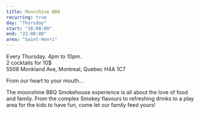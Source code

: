 ```yaml
---
title: Moonshine BBQ
recurring: true
day: "Thursday"
start: "16:00:00"
end: "22:00:00"
area: "Saint-Henri"
---
```


Every Thursday. 4pm to 10pm.<br>
2 cocktails for 10$<br>
5508 Monkland Ave, Montreal, Quebec H4A 1C7

<!-- more -->

From our heart to your mouth…

The moonshine BBQ Smokehouse experience is all about the love of food and family. From the complex Smokey flavours to refreshing drinks to a play area for the kids to have fun, come let our family feed yours!




